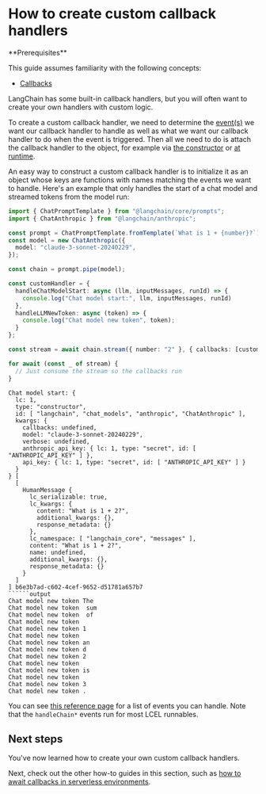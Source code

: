 # How to create custom callback handlers

<Info>
**Prerequisites**


This guide assumes familiarity with the following concepts:

- [Callbacks](/oss/concepts/callbacks)

</Info>

LangChain has some built-in callback handlers, but you will often want to create your own handlers with custom logic.

To create a custom callback handler, we need to determine the [event(s)](https://api.js.langchain.com/interfaces/langchain_core.callbacks_base.CallbackHandlerMethods.html) we want our callback handler to handle as well as what we want our callback handler to do when the event is triggered. Then all we need to do is attach the callback handler to the object, for example via [the constructor](/oss/how-to/callbacks_constructor) or [at runtime](/oss/how-to/callbacks_runtime).

An easy way to construct a custom callback handler is to initialize it as an object whose keys are functions with names matching the events we want to handle. Here's an example that only handles the start of a chat model and streamed tokens from the model run:


```typescript
import { ChatPromptTemplate } from "@langchain/core/prompts";
import { ChatAnthropic } from "@langchain/anthropic";

const prompt = ChatPromptTemplate.fromTemplate(`What is 1 + {number}?`);
const model = new ChatAnthropic({
  model: "claude-3-sonnet-20240229",
});

const chain = prompt.pipe(model);

const customHandler = {
  handleChatModelStart: async (llm, inputMessages, runId) => {
    console.log("Chat model start:", llm, inputMessages, runId)
  },
  handleLLMNewToken: async (token) => {
    console.log("Chat model new token", token);
  }
};

const stream = await chain.stream({ number: "2" }, { callbacks: [customHandler] });

for await (const _ of stream) {
  // Just consume the stream so the callbacks run
}
```
```output
Chat model start: {
  lc: 1,
  type: "constructor",
  id: [ "langchain", "chat_models", "anthropic", "ChatAnthropic" ],
  kwargs: {
    callbacks: undefined,
    model: "claude-3-sonnet-20240229",
    verbose: undefined,
    anthropic_api_key: { lc: 1, type: "secret", id: [ "ANTHROPIC_API_KEY" ] },
    api_key: { lc: 1, type: "secret", id: [ "ANTHROPIC_API_KEY" ] }
  }
} [
  [
    HumanMessage {
      lc_serializable: true,
      lc_kwargs: {
        content: "What is 1 + 2?",
        additional_kwargs: {},
        response_metadata: {}
      },
      lc_namespace: [ "langchain_core", "messages" ],
      content: "What is 1 + 2?",
      name: undefined,
      additional_kwargs: {},
      response_metadata: {}
    }
  ]
] b6e3b7ad-c602-4cef-9652-d51781a657b7
``````output
Chat model new token The
Chat model new token  sum
Chat model new token  of
Chat model new token  
Chat model new token 1
Chat model new token  
Chat model new token an
Chat model new token d 
Chat model new token 2
Chat model new token  
Chat model new token is
Chat model new token  
Chat model new token 3
Chat model new token .
```
You can see [this reference page](https://api.js.langchain.com/interfaces/langchain_core.callbacks_base.CallbackHandlerMethods.html) for a list of events you can handle. Note that the `handleChain*` events run for most LCEL runnables.

## Next steps

You've now learned how to create your own custom callback handlers.

Next, check out the other how-to guides in this section, such as [how to await callbacks in serverless environments](/oss/how-to/callbacks_serverless).


```typescript

```
